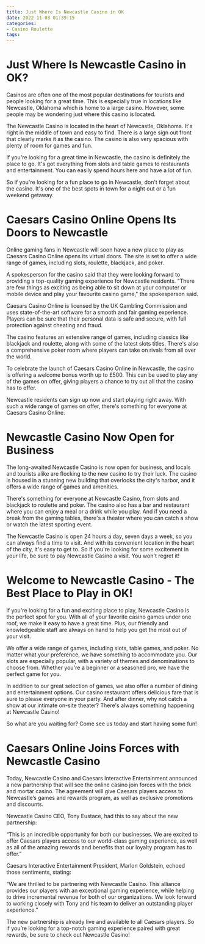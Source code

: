 ```yaml
---
title: Just Where Is Newcastle Casino in OK
date: 2022-11-03 01:39:15
categories:
- Casino Roulette
tags:
---
```



#  Just Where Is Newcastle Casino in OK?

Casinos are often one of the most popular destinations for tourists and people looking for a great time. This is especially true in locations like Newcastle, Oklahoma which is home to a large casino. However, some people may be wondering just where this casino is located.

The Newcastle Casino is located in the heart of Newcastle, Oklahoma. It's right in the middle of town and easy to find. There is a large sign out front that clearly marks it as the casino. The casino is also very spacious with plenty of room for games and fun.

If you're looking for a great time in Newcastle, the casino is definitely the place to go. It's got everything from slots and table games to restaurants and entertainment. You can easily spend hours here and have a lot of fun.

So if you're looking for a fun place to go in Newcastle, don't forget about the casino. It's one of the best spots in town for a night out or a fun weekend getaway.

#  Caesars Casino Online Opens Its Doors to Newcastle

Online gaming fans in Newcastle will soon have a new place to play as Caesars Casino Online opens its virtual doors. The site is set to offer a wide range of games, including slots, roulette, blackjack, and poker.

A spokesperson for the casino said that they were looking forward to providing a top-quality gaming experience for Newcastle residents. "There are few things as exciting as being able to sit down at your computer or mobile device and play your favourite casino game," the spokesperson said.

Caesars Casino Online is licensed by the UK Gambling Commission and uses state-of-the-art software for a smooth and fair gaming experience. Players can be sure that their personal data is safe and secure, with full protection against cheating and fraud.

The casino features an extensive range of games, including classics like blackjack and roulette, along with some of the latest slots titles. There's also a comprehensive poker room where players can take on rivals from all over the world.

To celebrate the launch of Caesars Casino Online in Newcastle, the casino is offering a welcome bonus worth up to £500. This can be used to play any of the games on offer, giving players a chance to try out all that the casino has to offer.

Newcastle residents can sign up now and start playing right away. With such a wide range of games on offer, there's something for everyone at Caesars Casino Online.

#  Newcastle Casino Now Open for Business

The long-awaited Newcastle Casino is now open for business, and locals and tourists alike are flocking to the new casino to try their luck. The casino is housed in a stunning new building that overlooks the city's harbor, and it offers a wide range of games and amenities.

There's something for everyone at Newcastle Casino, from slots and blackjack to roulette and poker. The casino also has a bar and restaurant where you can enjoy a meal or a drink while you play. And if you need a break from the gaming tables, there's a theater where you can catch a show or watch the latest sporting event.

The Newcastle Casino is open 24 hours a day, seven days a week, so you can always find a time to visit. And with its convenient location in the heart of the city, it's easy to get to. So if you're looking for some excitement in your life, be sure to pay Newcastle Casino a visit. You won't regret it!

#  Welcome to Newcastle Casino - The Best Place to Play in OK!

If you're looking for a fun and exciting place to play, Newcastle Casino is the perfect spot for you. With all of your favorite casino games under one roof, we make it easy to have a great time. Plus, our friendly and knowledgeable staff are always on hand to help you get the most out of your visit.

We offer a wide range of games, including slots, table games, and poker. No matter what your preference, we have something to accommodate you. Our slots are especially popular, with a variety of themes and denominations to choose from. Whether you're a beginner or a seasoned pro, we have the perfect game for you.

In addition to our great selection of games, we also offer a number of dining and entertainment options. Our casino restaurant offers delicious fare that is sure to please everyone in your party. And after dinner, why not catch a show at our intimate on-site theater? There's always something happening at Newcastle Casino!

So what are you waiting for? Come see us today and start having some fun!

#  Caesars Online Joins Forces with Newcastle Casino

Today, Newcastle Casino and Caesars Interactive Entertainment announced a new partnership that will see the online casino join forces with the brick and mortar casino. The agreement will give Caesars players access to Newcastle’s games and rewards program, as well as exclusive promotions and discounts.

Newcastle Casino CEO, Tony Eustace, had this to say about the new partnership:

“This is an incredible opportunity for both our businesses. We are excited to offer Caesars players access to our world-class gaming experience, as well as all of the amazing rewards and benefits that our loyalty program has to offer.”

Caesars Interactive Entertainment President, Marlon Goldstein, echoed those sentiments, stating:

“We are thrilled to be partnering with Newcastle Casino. This alliance provides our players with an exceptional gaming experience, while helping to drive incremental revenue for both of our organizations. We look forward to working closely with Tony and his team to deliver an outstanding player experience.”

The new partnership is already live and available to all Caesars players. So if you’re looking for a top-notch gaming experience paired with great rewards, be sure to check out Newcastle Casino!